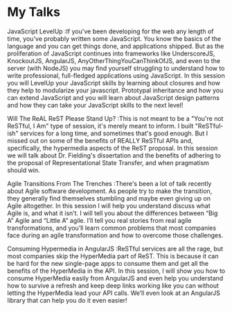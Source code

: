 My Talks
===

JavaScript LevelUp
:If you've been developing for the web any length of time, you've probably written some JavaScript. You know the basics of the language and you can get things done, and applications shipped. But as the proliferation of JavaScript continues into frameworks like UnderscoreJS, KnockoutJS, AngularJS, AnyOtherThingYouCanThinkOfJS, and even to the server (with NodeJS) you may find yourself struggling to understand how to write professional, full-fledged applications using JavaScript. In this session you will LevelUp your JavaScript skills by learning about closures and how they help to modularize your javascript. Prototypal inheritance and how you can extend JavaScript and you will learn about JavaScript design patterns and how they can take your JavaScript skills to the next level!

Will The ReAL ReST Please Stand Up?
:This is not meant to be a "You're not ReSTful, I Am" type of session, it's merely meant to inform. I built "ReSTful-ish" services for a long time, and sometimes that's good enough. But I missed out on some of the benefits of REALLY ReSTful APIs and, specifically, the hypermedia aspects of the ReST proposal. In this session we will talk about Dr. Fielding's dissertation and the benefits of adhering to the proposal of Representational State Transfer, and when pragmatism should win.

Agile Transitions From The Trenches
:There's been a lot of talk recently about Agile software development. As people try to make the transition, they generally find themselves stumbling and maybe even giving up on Agile altogether. In this session I will help you understand discuss what Agile is, and what it isn’t. I will tell you about the differences between “Big A” Agile and “Little A” agile. I’ll tell you real stories from real agile transformations, and you’ll learn common problems that most companies face during an agile transformation and how to overcome those challenges.

Consuming Hypermedia in AngularJS
:ReSTful services are all the rage, but most companies skip the HyperMedia part of ReST. This is because it can be hard for the new single-page apps to consume them and get all the benefits of the HyperMedia in the API. In this session, I will show you how to consume HyperMedia easily from AngularJS and even help you understand how to survive a refresh and keep deep links working like you can without letting the HyperMedia lead your API calls. We’ll even look at an AngularJS library that can help you do it even easier!
